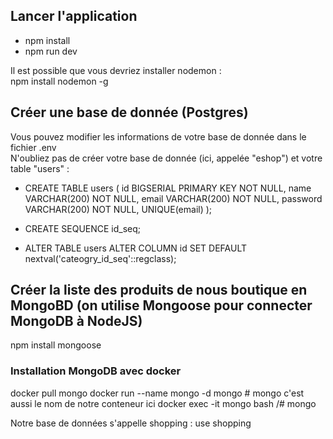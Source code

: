 ## Lancer l'application

- npm install
- npm run dev

Il est possible que vous devriez installer nodemon : <br />
npm install nodemon -g

## Créer une base de donnée (Postgres)

Vous pouvez modifier les informations de votre base de donnée dans le fichier .env <br />
N'oubliez pas de créer votre base de donnée (ici, appelée "eshop") et votre table "users" :

- CREATE TABLE users (
  id BIGSERIAL PRIMARY KEY NOT NULL,
  name VARCHAR(200) NOT NULL,
  email VARCHAR(200) NOT NULL,
  password VARCHAR(200) NOT NULL,
  UNIQUE(email)
  );

- CREATE SEQUENCE id_seq;

- ALTER TABLE users ALTER COLUMN id SET DEFAULT nextval('cateogry_id_seq'::regclass);


## Créer la liste des produits de nous boutique en MongoBD (on utilise Mongoose pour connecter MongoDB à NodeJS)
npm install mongoose
### Installation MongoDB avec docker
docker pull mongo
docker run --name mongo -d mongo # mongo c'est aussi le nom de notre conteneur ici
docker exec -it mongo bash
/# mongo

Notre base de données s'appelle shopping : use shopping
